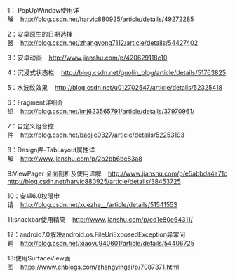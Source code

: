 1： PopUpWindow使用详解&nbsp;&nbsp;&nbsp;&nbsp;http://blog.csdn.net/harvic880925/article/details/49272285 

2：安卓原生的日期选择器&nbsp;&nbsp;&nbsp;&nbsp;http://blog.csdn.net/zhangyong7112/article/details/54427402

3：安卓动画&nbsp;&nbsp;&nbsp;&nbsp;http://www.jianshu.com/p/420629118c10

4：沉浸式状态栏&nbsp;&nbsp;&nbsp;&nbsp;http://blog.csdn.net/guolin_blog/article/details/51763825

5：水波纹效果&nbsp;&nbsp;&nbsp;&nbsp;http://blog.csdn.net/u012702547/article/details/52325418

6：Fragment详细介绍&nbsp;&nbsp;&nbsp;&nbsp;http://blog.csdn.net/lmj623565791/article/details/37970961/

7：自定义组合控件&nbsp;&nbsp;&nbsp;&nbsp;http://blog.csdn.net/baojie0327/article/details/52253193

8：Design库-TabLayout属性详解&nbsp;&nbsp;&nbsp;&nbsp;http://www.jianshu.com/p/2b2bb6be83a8

9:ViewPager 全面剖析及使用详解&nbsp;&nbsp;&nbsp;&nbsp;http://www.jianshu.com/p/e5abbda4a71c
http://blog.csdn.net/harvic880925/article/details/38453725

10：安卓6.0权限申请&nbsp;&nbsp;&nbsp;&nbsp;http://blog.csdn.net/xuezhe__/article/details/51541553

11:snackbar使用精简&nbsp;&nbsp;&nbsp;&nbsp;http://www.jianshu.com/p/cd1e80e64311/

12：android7.0解决android.os.FileUriExposedException异常问题&nbsp;&nbsp;&nbsp;&nbsp;http://blog.csdn.net/xiaoyu940601/article/details/54406725

13:使用SurfaceView画图&nbsp;&nbsp;&nbsp;&nbsp;https://www.cnblogs.com/zhangyingai/p/7087371.html
